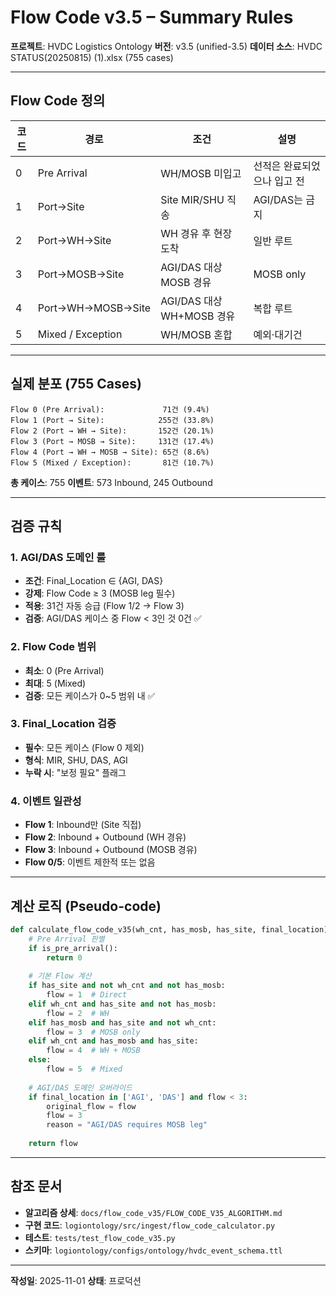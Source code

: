# Flow Code v3.5 – Summary Rules

**프로젝트**: HVDC Logistics Ontology
**버전**: v3.5 (unified-3.5)
**데이터 소스**: HVDC STATUS(20250815) (1).xlsx (755 cases)

---

## Flow Code 정의

| 코드 | 경로 | 조건 | 설명 |
|------|------|------|------|
| 0 | Pre Arrival | WH/MOSB 미입고 | 선적은 완료되었으나 입고 전 |
| 1 | Port→Site | Site MIR/SHU 직송 | AGI/DAS는 금지 |
| 2 | Port→WH→Site | WH 경유 후 현장 도착 | 일반 루트 |
| 3 | Port→MOSB→Site | AGI/DAS 대상 MOSB 경유 | MOSB only |
| 4 | Port→WH→MOSB→Site | AGI/DAS 대상 WH+MOSB 경유 | 복합 루트 |
| 5 | Mixed / Exception | WH/MOSB 혼합 | 예외·대기건 |

---

## 실제 분포 (755 Cases)

```
Flow 0 (Pre Arrival):             71건 (9.4%)
Flow 1 (Port → Site):            255건 (33.8%)
Flow 2 (Port → WH → Site):       152건 (20.1%)
Flow 3 (Port → MOSB → Site):     131건 (17.4%)
Flow 4 (Port → WH → MOSB → Site): 65건 (8.6%)
Flow 5 (Mixed / Exception):       81건 (10.7%)
```

**총 케이스**: 755
**이벤트**: 573 Inbound, 245 Outbound

---

## 검증 규칙

### 1. AGI/DAS 도메인 룰
- **조건**: Final_Location ∈ {AGI, DAS}
- **강제**: Flow Code ≥ 3 (MOSB leg 필수)
- **적용**: 31건 자동 승급 (Flow 1/2 → Flow 3)
- **검증**: AGI/DAS 케이스 중 Flow < 3인 것 0건 ✅

### 2. Flow Code 범위
- **최소**: 0 (Pre Arrival)
- **최대**: 5 (Mixed)
- **검증**: 모든 케이스가 0~5 범위 내 ✅

### 3. Final_Location 검증
- **필수**: 모든 케이스 (Flow 0 제외)
- **형식**: MIR, SHU, DAS, AGI
- **누락 시**: "보정 필요" 플래그

### 4. 이벤트 일관성
- **Flow 1**: Inbound만 (Site 직접)
- **Flow 2**: Inbound + Outbound (WH 경유)
- **Flow 3**: Inbound + Outbound (MOSB 경유)
- **Flow 0/5**: 이벤트 제한적 또는 없음

---

## 계산 로직 (Pseudo-code)

```python
def calculate_flow_code_v35(wh_cnt, has_mosb, has_site, final_location):
    # Pre Arrival 판별
    if is_pre_arrival():
        return 0
    
    # 기본 Flow 계산
    if has_site and not wh_cnt and not has_mosb:
        flow = 1  # Direct
    elif wh_cnt and has_site and not has_mosb:
        flow = 2  # WH
    elif has_mosb and has_site and not wh_cnt:
        flow = 3  # MOSB only
    elif wh_cnt and has_mosb and has_site:
        flow = 4  # WH + MOSB
    else:
        flow = 5  # Mixed
    
    # AGI/DAS 도메인 오버라이드
    if final_location in ['AGI', 'DAS'] and flow < 3:
        original_flow = flow
        flow = 3
        reason = "AGI/DAS requires MOSB leg"
    
    return flow
```

---

## 참조 문서

- **알고리즘 상세**: `docs/flow_code_v35/FLOW_CODE_V35_ALGORITHM.md`
- **구현 코드**: `logiontology/src/ingest/flow_code_calculator.py`
- **테스트**: `tests/test_flow_code_v35.py`
- **스키마**: `logiontology/configs/ontology/hvdc_event_schema.ttl`

---

**작성일**: 2025-11-01
**상태**: 프로덕션

